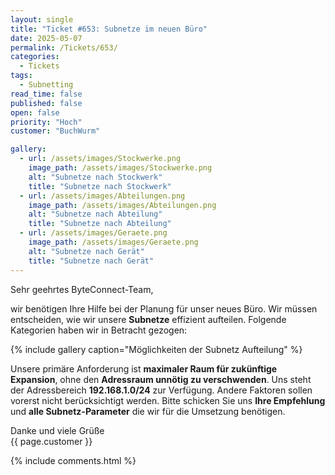 ```yaml
---
layout: single
title: "Ticket #653: Subnetze im neuen Büro"
date: 2025-05-07
permalink: /Tickets/653/
categories:
  - Tickets
tags:
  - Subnetting
read_time: false
published: false
open: false
priority: "Hoch"
customer: "BuchWurm"

gallery:
  - url: /assets/images/Stockwerke.png
    image_path: /assets/images/Stockwerke.png
    alt: "Subnetze nach Stockwerk"
    title: "Subnetze nach Stockwerk"
  - url: /assets/images/Abteilungen.png
    image_path: /assets/images/Abteilungen.png
    alt: "Subnetze nach Abteilung"
    title: "Subnetze nach Abteilung"
  - url: /assets/images/Geraete.png
    image_path: /assets/images/Geraete.png
    alt: "Subnetze nach Gerät"
    title: "Subnetze nach Gerät"
---
```


Sehr geehrtes ByteConnect-Team,

wir benötigen Ihre Hilfe bei der Planung für unser neues Büro. Wir müssen entscheiden, wie wir unsere **Subnetze** effizient aufteilen. Folgende Kategorien haben wir in Betracht gezogen:

{% include gallery caption="Möglichkeiten der Subnetz Aufteilung" %}

Unsere primäre Anforderung ist **maximaler Raum für zukünftige Expansion**, ohne den **Adressraum unnötig zu verschwenden**. Uns steht der Adressbereich **192.168.1.0/24** zur Verfügung. Andere Faktoren sollen vorerst nicht berücksichtigt werden. Bitte schicken Sie uns **Ihre Empfehlung** und **alle Subnetz-Parameter** die wir für die Umsetzung benötigen.

Danke und viele Grüße  
{{ page.customer }}

{% include comments.html %}